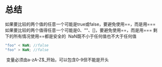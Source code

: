 # 总结

如果要比较的两个值的任意一个可能是true或false，要避免使用==，而是用===
如果要比较的两个值得任意一个可能是0、""、[]，要避免使用==，而是用===
剩下的所有情况使用==都是安全的
﻿
NaN既不小于任何值也不大于任何值
```js
"foo" < NaN; //false
"foo" > NaN; //false
```
﻿
变量必须由a-zA-Z$_开始，可以包含0-9但不能是开头
﻿
﻿
